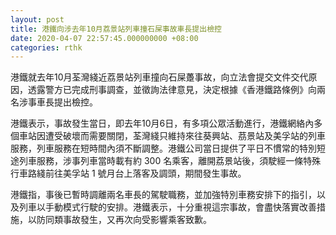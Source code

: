 ```yaml
---
layout: post
title: 港鐵向涉去年10月荔景站列車撞石屎事故車長提出檢控
date: 2020-04-07 22:57:45.000000000 +08:00
categories: rthk
---
```


港鐵就去年10月荃灣綫近荔景站列車撞向石屎躉事故，向立法會提交文件交代原因，透露警方已完成刑事調查，並徵詢法律意見，決定根據《香港鐵路條例》向兩名涉事車長提出檢控。

港鐵表示，事故發生當日，即去年10月6日，有多項公眾活動進行，港鐵網絡內多個車站因遭受破壞而需要關閉，荃灣綫只維持來往葵興站、茘景站及美孚站的列車服務，列車服務在短時間內須不斷調整。港鐵公司當日提供了平日不慣常的特別短途列車服務，涉事列車當時載有約 300 名乘客，離開荔景站後，須駛經一條特殊行車路綫前往美孚站 1 號月台上落客及調頭，期間發生事故。

港鐵指，事後已暫時調離兩名車長的駕駛職務，並加強特別車務安排下的指引，以及列車以手動模式行駛的安排。港鐵表示，十分重視這宗事故，會盡快落實改善措施，以防同類事故發生，又再次向受影響乘客致歉。
